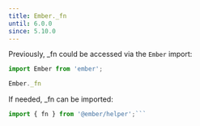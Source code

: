 ```yaml
---
title: Ember._fn
until: 6.0.0
since: 5.10.0
---
```



Previously, _fn could be accessed via the `Ember` import:
```js
import Ember from 'ember';

Ember._fn
```

 If needed, _fn can be imported:
```js
import { fn } from '@ember/helper';```
